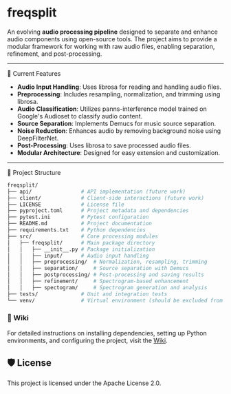 # freqsplit

An evolving **audio processing pipeline** designed to separate and enhance audio components using open-source tools. The project aims to provide a modular framework for working with raw audio files, enabling separation, refinement, and post-processing.

---

🚀 Current Features

- **Audio Input Handling**: Uses librosa for reading and handling audio files.
- **Preprocessing**: Includes resampling, normalization, and trimming using librosa.
- **Audio Classification**: Utilizes panns-interference model trained on Google's Audioset to classify audio content.
- **Source Separation**: Implements Demucs for music source separation.
- **Noise Reduction**: Enhances audio by removing background noise using DeepFilterNet.
- **Post-Processing**: Uses librosa to save processed audio files.
- **Modular Architecture**: Designed for easy extension and customization.

---
📁 Project Structure

```bash
freqsplit/
├── api/                # API implementation (future work)
├── client/             # Client-side interactions (future work)
├── LICENSE             # License file
├── pyproject.toml      # Project metadata and dependencies
├── pytest.ini          # Pytest configuration
├── README.md           # Project documentation
├── requirements.txt    # Python dependencies
├── src/                # Core processing modules
│   ├── freqsplit/      # Main package directory
│   │   ├── __init__.py # Package initialization
│   │   ├── input/      # Audio input handling
│   │   ├── preprocessing/  # Normalization, resampling, trimming
│   │   ├── separation/     # Source separation with Demucs
│   │   ├── postprocessing/ # Post-processing and saving results
│   │   ├── refinement/     # Spectrogram-based enhancement
│   │   ├── spectogram/     # Spectrogram generation and analysis
├── tests/              # Unit and integration tests
└── venv/               # Virtual environment (should be excluded from version control)
```

### 📝 Wiki

For detailed instructions on installing dependencies, setting up Python environments, and configuring the project, visit the [Wiki](https://github.com/joelmathewthomas/freq-split-enhance/wiki).

## 🛡️ License

This project is licensed under the Apache License 2.0.
